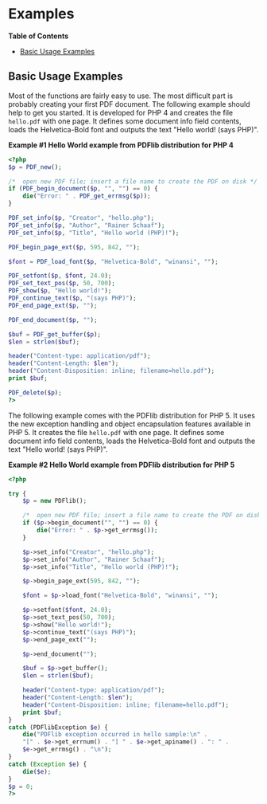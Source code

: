 Examples
========

**Table of Contents**

-   [Basic Usage Examples](/pdf/examples.html#Basic%20Usage%20Examples)

Basic Usage Examples
--------------------

Most of the functions are fairly easy to use. The most difficult part is
probably creating your first PDF document. The following example should
help to get you started. It is developed for PHP 4 and creates the file
`hello.pdf` with one page. It defines some document info field contents,
loads the Helvetica-Bold font and outputs the text "Hello world! (says
PHP)".

**Example \#1 Hello World example from PDFlib distribution for PHP 4**

``` php
<?php
$p = PDF_new();

/*  open new PDF file; insert a file name to create the PDF on disk */
if (PDF_begin_document($p, "", "") == 0) {
    die("Error: " . PDF_get_errmsg($p));
}

PDF_set_info($p, "Creator", "hello.php");
PDF_set_info($p, "Author", "Rainer Schaaf");
PDF_set_info($p, "Title", "Hello world (PHP)!");

PDF_begin_page_ext($p, 595, 842, "");

$font = PDF_load_font($p, "Helvetica-Bold", "winansi", "");

PDF_setfont($p, $font, 24.0);
PDF_set_text_pos($p, 50, 700);
PDF_show($p, "Hello world!");
PDF_continue_text($p, "(says PHP)");
PDF_end_page_ext($p, "");

PDF_end_document($p, "");

$buf = PDF_get_buffer($p);
$len = strlen($buf);

header("Content-type: application/pdf");
header("Content-Length: $len");
header("Content-Disposition: inline; filename=hello.pdf");
print $buf;

PDF_delete($p);
?>
```

The following example comes with the PDFlib distribution for PHP 5. It
uses the new exception handling and object encapsulation features
available in PHP 5. It creates the file `hello.pdf` with one page. It
defines some document info field contents, loads the Helvetica-Bold font
and outputs the text "Hello world! (says PHP)".

**Example \#2 Hello World example from PDFlib distribution for PHP 5**

``` php
<?php

try {
    $p = new PDFlib();

    /*  open new PDF file; insert a file name to create the PDF on disk */
    if ($p->begin_document("", "") == 0) {
        die("Error: " . $p->get_errmsg());
    }

    $p->set_info("Creator", "hello.php");
    $p->set_info("Author", "Rainer Schaaf");
    $p->set_info("Title", "Hello world (PHP)!");

    $p->begin_page_ext(595, 842, "");

    $font = $p->load_font("Helvetica-Bold", "winansi", "");

    $p->setfont($font, 24.0);
    $p->set_text_pos(50, 700);
    $p->show("Hello world!");
    $p->continue_text("(says PHP)");
    $p->end_page_ext("");

    $p->end_document("");

    $buf = $p->get_buffer();
    $len = strlen($buf);

    header("Content-type: application/pdf");
    header("Content-Length: $len");
    header("Content-Disposition: inline; filename=hello.pdf");
    print $buf;
}
catch (PDFlibException $e) {
    die("PDFlib exception occurred in hello sample:\n" .
    "[" . $e->get_errnum() . "] " . $e->get_apiname() . ": " .
    $e->get_errmsg() . "\n");
}
catch (Exception $e) {
    die($e);
}
$p = 0;
?>
```
